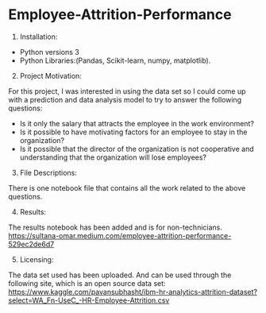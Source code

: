 # Employee-Attrition-Performance

1. Installation:
*  Python versions 3
*  Python Libraries:(Pandas, Scikit-learn, numpy, matplotlib).

2. Project Motivation:

For this project, I was interested in using the data set so I could come up with a prediction and data analysis model to try to answer the following questions:
*  Is it only the salary that attracts the employee in the work environment?
*  Is it possible to have motivating factors for an employee to stay in the organization?
*  Is it possible that the director of the organization is not cooperative and understanding that the organization will lose employees?

3. File Descriptions:


There is one notebook file that contains all the work related to the above questions.

4. Results:


The results notebook has been added and is for non-technicians.
https://sultana-omar.medium.com/employee-attrition-performance-529ec2de6d7


5. Licensing:


The data set used has been uploaded.
And can be used through the following site, which is an open source data set: 
https://www.kaggle.com/pavansubhasht/ibm-hr-analytics-attrition-dataset?select=WA_Fn-UseC_-HR-Employee-Attrition.csv
